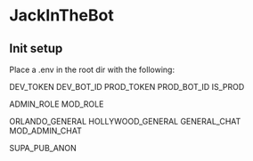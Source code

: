 # JackInTheBot

## Init setup
Place a .env in the root dir with the following:

DEV_TOKEN
DEV_BOT_ID
PROD_TOKEN
PROD_BOT_ID
IS_PROD

ADMIN_ROLE
MOD_ROLE

ORLANDO_GENERAL
HOLLYWOOD_GENERAL
GENERAL_CHAT
MOD_ADMIN_CHAT

SUPA_PUB_ANON
